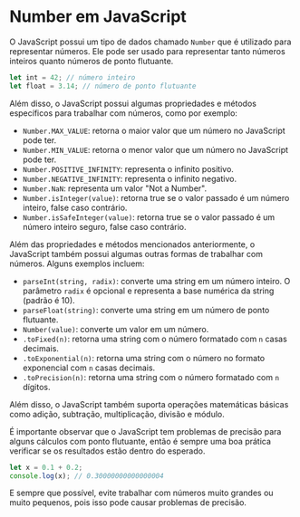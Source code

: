 # Number em JavaScript

O JavaScript possui um tipo de dados chamado `Number` que é utilizado para representar números. Ele pode ser usado para representar tanto números inteiros quanto números de ponto flutuante.

```javascript
let int = 42; // número inteiro
let float = 3.14; // número de ponto flutuante
```

Além disso, o JavaScript possui algumas propriedades e métodos específicos para trabalhar com números, como por exemplo:

-   `Number.MAX_VALUE`: retorna o maior valor que um número no JavaScript pode ter. <br>
-   `Number.MIN_VALUE`: retorna o menor valor que um número no JavaScript pode ter.<br>
-   `Number.POSITIVE_INFINITY`: representa o infinito positivo.<br>
-   `Number.NEGATIVE_INFINITY`: representa o infinito negativo.<br>
-   `Number.NaN`: representa um valor "Not a Number".<br>
-   `Number.isInteger(value)`: retorna true se o valor passado é um número inteiro, false caso contrário.<br>
-   `Number.isSafeInteger(value)`: retorna true se o valor passado é um número inteiro seguro, false caso contrário.<br>

Além das propriedades e métodos mencionados anteriormente, o JavaScript também possui algumas outras formas de trabalhar com números. Alguns exemplos incluem:

-   `parseInt(string, radix)`: converte uma string em um número inteiro. O parâmetro `radix` é opcional e representa a base numérica da string (padrão é 10).
-   `parseFloat(string)`: converte uma string em um número de ponto flutuante.
-   `Number(value)`: converte um valor em um número.
-   `.toFixed(n)`: retorna uma string com o número formatado com `n` casas decimais.
-   `.toExponential(n)`: retorna uma string com o número no formato exponencial com `n` casas decimais.
-   `.toPrecision(n)`: retorna uma string com o número formatado com `n` dígitos.

Além disso, o JavaScript também suporta operações matemáticas básicas como adição, subtração, multiplicação, divisão e módulo.

É importante observar que o JavaScript tem problemas de precisão para alguns cálculos com ponto flutuante, então é sempre uma boa prática verificar se os resultados estão dentro do esperado.

```javascript
let x = 0.1 + 0.2;
console.log(x); // 0.30000000000000004
```

E sempre que possível, evite trabalhar com números muito grandes ou muito pequenos, pois isso pode causar problemas de precisão.
